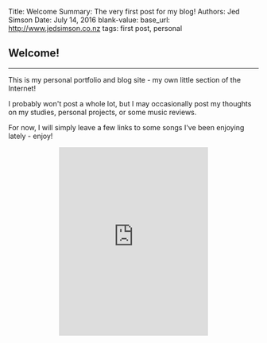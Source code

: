 Title:   Welcome
Summary: The very first post for my blog!
Authors: Jed Simson
Date:    July 14, 2016
blank-value: 
base_url: http://www.jedsimson.co.nz
tags: first post, personal


## Welcome!

---

This is my personal portfolio and blog site - my own little section of the Internet!

I probably won't post a whole lot, but I may occasionally post my thoughts on my studies, personal projects, or some music reviews.

For now, I will simply leave a few links to some songs I've been enjoying lately - enjoy!

<center>
<iframe src="https://embed.spotify.com/?uri=spotify%3Auser%3Ajeds6391%3Aplaylist%3A5mRhZ7vuyYmzPvClFeVwPH&theme=white"" width="300" height="380" frameborder="0" allowtransparency="true"></iframe>
</center>
